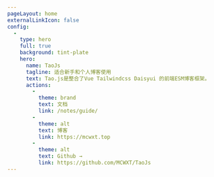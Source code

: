```yaml
---
pageLayout: home
externalLinkIcon: false
config:
  -
    type: hero
    full: true
    background: tint-plate
    hero:
      name: TaoJs
      tagline: 适合新手和个人博客使用
      text: Tao.js是整合了Vue Tailwindcss Daisyui 的前端ESM博客框架。
      actions:
        -
          theme: brand
          text: 文档
          link: /notes/guide/
        -
          theme: alt
          text: 博客
          link: https://mcwxt.top
        -
          theme: alt
          text: Github →
          link: https://github.com/MCWXT/TaoJs
---
```

